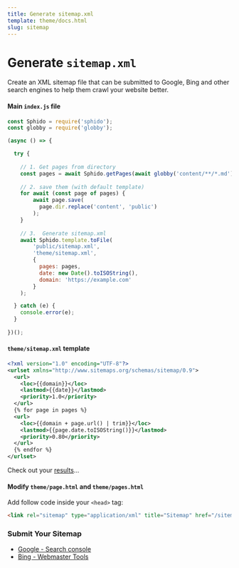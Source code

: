 ```yaml
---
title: Generate sitemap.xml
template: theme/docs.html
slug: sitemap
---
```


# Generate `sitemap.xml`

Create an XML sitemap file that can be submitted to Google, Bing and other search engines to help them crawl your website better.


#### Main `index.js` file
 
```js
const Sphido = require('sphido');
const globby = require('globby');

(async () => {

  try {
    
    // 1. Get pages from directory
    const pages = await Sphido.getPages(await globby('content/**/*.md'), ...Sphido.extenders);
    
    // 2. save them (with default template)
    for await (const page of pages) {
        await page.save(
          page.dir.replace('content', 'public')
        );
    }
    
    // 3.  Generate sitemap.xml
    await Sphido.template.toFile(
        'public/sitemap.xml',
        'theme/sitemap.xml',
        {
          pages: pages,  
          date: new Date().toISOString(), 
          domain: 'https://example.com'
        }
    );

  } catch (e) {
    console.error(e);
  }
  
})();
```

#### `theme/sitemap.xml` template

```xml
<?xml version="1.0" encoding="UTF-8"?>
<urlset xmlns="http://www.sitemaps.org/schemas/sitemap/0.9">
  <url>
    <loc>{{domain}}</loc>
    <lastmod>{{date}}</lastmod>
    <priority>1.0</priority>
  </url>
  {% for page in pages %}
  <url>
    <loc>{{domain + page.url() | trim}}</loc>
    <lastmod>{{page.date.toISOString()}}</lastmod>
    <priority>0.80</priority>
  </url>
  {% endfor %}
</urlset>
```

Check out your [results](/sitemap.xml)...

#### Modify `theme/page.html` and `theme/pages.html`

Add follow code inside your `<head>` tag:
  
```html
<link rel="sitemap" type="application/xml" title="Sitemap" href="/sitemap.xml" />
``` 

### Submit Your Sitemap

* [Google - Search console](https://search.google.com/search-console/about)
* [Bing - Webmaster Tools](https://www.bing.com/toolbox/webmaster)
